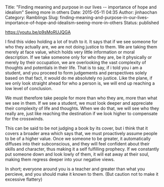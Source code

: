 Title: "Finding meaning and purpose in our lives -- importance of hope and idealism" Seeing more in others
Date: 2015-05-11 04:35
Author: jinhaochan
Category: Ramblings
Slug: finding-meaning-and-purpose-in-our-lives-importance-of-hope-and-idealism-seeing-more-in-others
Status: published

https://youtu.be/p9sMoRUJQGA

I find this video holding a lot of truth to it. It says that if we see someone for who they actually are, we are not doing justice to them. We are taking them merely at face value, which holds very little information or moral description. If we take someone only for who they are, be it physically or merely by their occupation, we are overlooking the vast complexity of thoughts and potentials in their life. That is to say, if i told you i am a student, and you proceed to form judgements and perspectives solely based on that fact, it would do me absolutely no justice. Like the plane, if we only look straight ahead for who a person is, we will end up reaching a low level of conclusion.

We must therefore take people for more than who they are, more than what we see in them. If we see a student, we must look deeper and appreciate their complexity of life and thoughts. When we do that, we will see who they really are, just like reaching the destination if we look higher to compensate for the crosswinds.

This can be said to be not judging a book by its cover, but i think that it covers a broader area which says that, we must proactively assume people to be of a higher value. Once we someone to be greater, it automatically diffuses into their subconscious, and they will feel confident about their skills and character, thus making it a self fulfilling prophecy. If we constantly put someone down and look lowly of them, it will eat away at their soul, making them regress deeper into your negative views.

In short; everyone around you is a teacher and greater than what you percieve, and you should make it known to them. (But caution not to make it excessive flattery)
